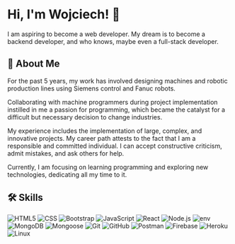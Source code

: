 # Hi, I'm Wojciech! 👋

I am aspiring to become a web developer. My dream is to become a backend developer, and who knows, maybe even a full-stack developer.

## 🚀 About Me

For the past 5 years, my work has involved designing machines and robotic production lines using Siemens control and Fanuc robots. 

Collaborating with machine programmers during project implementation instilled in me a passion for programming, which became the catalyst for a difficult but necessary decision to change industries.

My experience includes the implementation of large, complex, and innovative projects. My career path attests to the fact that I am a responsible and committed individual. I can accept constructive criticism, admit mistakes, and ask others for help.

Currently, I am focusing on learning programming and exploring new technologies, dedicating all my time to it.


## 🛠 Skills
![HTML5](https://img.shields.io/badge/HTML5-E34F26.svg?style=for-the-badge&logo=HTML5&logoColor=white) ![CSS](https://img.shields.io/badge/CSS3-1572B6.svg?style=for-the-badge&logo=CSS3&logoColor=white) ![Bootstrap](https://img.shields.io/badge/Bootstrap-7952B3.svg?style=for-the-badge&logo=Bootstrap&logoColor=white) ![JavaScript](https://img.shields.io/badge/JavaScript-F7DF1E.svg?style=for-the-badge&logo=JavaScript&logoColor=black) ![React](https://img.shields.io/badge/React-61DAFB.svg?style=for-the-badge&logo=React&logoColor=black) ![Node.js](https://img.shields.io/badge/Node.js-339933.svg?style=for-the-badge&logo=nodedotjs&logoColor=white)
![env](https://img.shields.io/badge/.ENV-ECD53F.svg?style=for-the-badge&logo=dotenv&logoColor=black)  ![MongoDB](https://img.shields.io/badge/MongoDB-47A248.svg?style=for-the-badge&logo=MongoDB&logoColor=white) ![Mongoose](https://img.shields.io/badge/Mongoose-880000.svg?style=for-the-badge&logo=Mongoose&logoColor=white) ![Git](https://img.shields.io/badge/Git-F05032.svg?style=for-the-badge&logo=Git&logoColor=white) ![GitHub](https://img.shields.io/badge/GitHub-181717.svg?style=for-the-badge&logo=GitHub&logoColor=white) ![Postman](https://img.shields.io/badge/Postman-FF6C37.svg?style=for-the-badge&logo=Postman&logoColor=white)  ![Firebase](https://img.shields.io/badge/Firebase-FFCA28.svg?style=for-the-badge&logo=Firebase&logoColor=black) ![Heroku](https://img.shields.io/badge/Heroku-430098.svg?style=for-the-badge&logo=Heroku&logoColor=white) ![Linux](https://img.shields.io/badge/Linux-FCC624.svg?style=for-the-badge&logo=Linux&logoColor=black)
